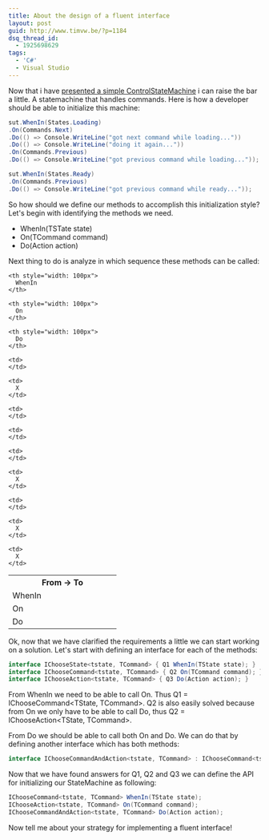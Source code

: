 ```yaml
---
title: About the design of a fluent interface
layout: post
guid: http://www.timvw.be/?p=1184
dsq_thread_id:
  - 1925698629
tags:
  - 'C#'
  - Visual Studio
---
```

Now that i have [presented a simple ControlStateMachine]() i can raise the bar a little. A statemachine that handles commands. Here is how a developer should be able to initialize this machine:

```csharp
sut.WhenIn(States.Loading)
.On(Commands.Next)
.Do(() => Console.WriteLine("got next command while loading..."))
.Do(() => Console.WriteLine("doing it again..."))
.On(Commands.Previous)
.Do(() => Console.WriteLine("got previous command while loading..."));

sut.WhenIn(States.Ready)
.On(Commands.Previous)
.Do(() => Console.WriteLine("got previous command while ready..."));
```

So how should we define our methods to accomplish this initialization style? Let's begin with identifying the methods we need.

  * WhenIn(TSTate state)
  * On(TCommand command)
  * Do(Action action)

Next thing to do is analyze in which sequence these methods can be called:

<table>
  <tr>
    <th style="width: 200px">
      From -> To
    </th>
    
    <th style="width: 100px">
      WhenIn
    </th>
    
    <th style="width: 100px">
      On
    </th>
    
    <th style="width: 100px">
      Do
    </th>
  </tr>
  
  <tr>
    <td>
      WhenIn
    </td>
    
    <td>
    </td>
    
    <td>
      X
    </td>
    
    <td>
    </td>
  </tr>
  
  <tr>
    <td>
      On
    </td>
    
    <td>
    </td>
    
    <td>
    </td>
    
    <td>
      X
    </td>
  </tr>
  
  <tr>
    <td>
      Do
    </td>
    
    <td>
    </td>
    
    <td>
      X
    </td>
    
    <td>
      X
    </td>
  </tr>
</table>

Ok, now that we have clarified the requirements a little we can start working on a solution. Let's start with defining an interface for each of the methods:

```csharp
interface IChooseState<tstate, TCommand> { Q1 WhenIn(TState state); }
interface IChooseCommand<tstate, TCommand> { Q2 On(TCommand command); }
interface IChooseAction<tstate, TCommand> { Q3 Do(Action action); }
```

From WhenIn we need to be able to call On. Thus Q1 = IChooseCommand<TState, TCommand>. Q2 is also easily solved because from On we only have to be able to call Do, thus Q2 = IChooseAction<TState, TCommand>.

From Do we should be able to call both On and Do. We can do that by defining another interface which has both methods:

```csharp
interface IChooseCommandAndAction<tstate, TCommand> : IChooseCommand<tstate, TCommand>, IChooseAction<tstate, TCommand> { }
```

Now that we have found answers for Q1, Q2 and Q3 we can define the API for initializing our StateMachine as following:

```csharp
IChooseCommand<tstate, TCommand> WhenIn(TState state);
IChooseAction<tstate, TCommand> On(TCommand command);
IChooseCommandAndAction<tstate, TCommand> Do(Action action);
```

Now tell me about your strategy for implementing a fluent interface!
